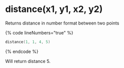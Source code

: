 # distance(x1, y1, x2, y2)

Returns distance in number format between two points

{% code lineNumbers="true" %}
```lua
distance(1, 1, 4, 5)
```
{% endcode %}

Will return distance 5.